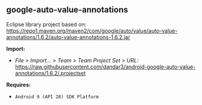 ## google-auto-value-annotations

Eclipse library project based on:<br/>
https://repo1.maven.org/maven2/com/google/auto/value/auto-value-annotations/1.6.2/auto-value-annotations-1.6.2.jar

**Import:**
- _File > Import... > Team > Team Project Set > URL:_<br/>
  https://raw.githubusercontent.com/dandar3/android-google-auto-value-annotations/1.6.2/.projectset

**Requires:**
- `Android 9 (API 28) SDK Platform`